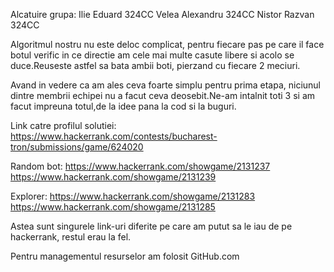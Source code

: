 Alcatuire grupa:
Ilie Eduard 324CC
Velea Alexandru 324CC
Nistor Razvan 324CC

Algoritmul nostru nu este deloc complicat, pentru fiecare pas pe care il face botul verific in ce directie am cele mai multe casute libere
si acolo se duce.Reuseste astfel sa bata ambii boti, pierzand cu fiecare 2 meciuri.

Avand in vedere ca am ales ceva foarte simplu pentru prima etapa, niciunul dintre membrii echipei nu a facut ceva deosebit.Ne-am intalnit
toti 3 si am facut impreuna totul,de la idee pana la cod si la buguri.

Link catre profilul solutiei:
https://www.hackerrank.com/contests/bucharest-tron/submissions/game/624020

Random bot:
https://www.hackerrank.com/showgame/2131237
https://www.hackerrank.com/showgame/2131239

Explorer:
https://www.hackerrank.com/showgame/2131283
https://www.hackerrank.com/showgame/2131285

Astea sunt singurele link-uri diferite pe care am putut sa le iau de pe hackerrank, restul erau la fel.

Pentru managementul resurselor am folosit GitHub.com
